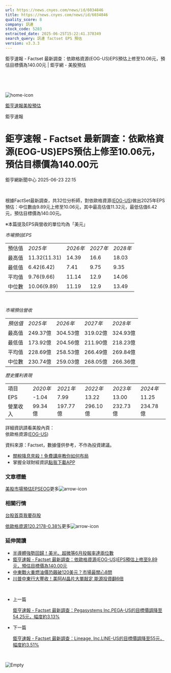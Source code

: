 ```yaml
---
url: https://news.cnyes.com/news/id/6034846
title: https://news.cnyes.com/news/id/6034846
quality_score: 8
company: 訊連
stock_code: 5203
extracted_date: 2025-06-25T15:22:41.378349
search_query: 訊連 factset EPS 預估
version: v3.3.3
---
```


鉅亨速報 - Factset 最新調查：依歐格資源(EOG-US)EPS預估上修至10.06元，預估目標價為140.00元 | 鉅亨網 - 美股預估

‌

‌

![home-icon](/assets/icons/breadCrumb/symbol-icon-home.svg)

[鉅亨速報](/news/cat/anue_live)[美股預估](/news/cat/us_forecast)

鉅亨速報

# 鉅亨速報 - Factset 最新調查：依歐格資源(EOG-US)EPS預估上修至10.06元，預估目標價為140.00元

鉅亨網新聞中心 2025-06-23 22:15

‌

根據FactSet最新調查，共32位分析師，對依歐格資源([EOG-US](https://invest.cnyes.com/usstock/detail/EOG))做出2025年EPS預估：中位數由9.89元上修至10.06元，其中最高估值11.32元，最低估值6.42元，預估目標價為140.00元。

※本篇提及EPS與營收的單位均為「美元」

*市場預估EPS*

|  |  |  |  |  |
| --- | --- | --- | --- | --- |
| 預估值 | *2025年* | *2026年* | *2027年* | *2028年* |
| 最高值 | 11.32(11.31) | 14.39 | 16.6 | 18.03 |
| 最低值 | 6.42(6.42) | 7.41 | 9.75 | 9.35 |
| 平均值 | 9.76(9.66) | 11.14 | 12.9 | 14.06 |
| 中位數 | 10.06(9.89) | 11.19 | 12.9 | 13.49 |

‌

*市場預估營收*

|  |  |  |  |  |
| --- | --- | --- | --- | --- |
| *預估值* | *2025年* | *2026年* | *2027年* | *2028年* |
| 最高值 | 249.37億 | 304.53億 | 319.02億 | 324.93億 |
| 最低值 | 173.92億 | 204.56億 | 211.90億 | 218.23億 |
| 平均值 | 228.69億 | 258.53億 | 266.49億 | 269.84億 |
| 中位數 | 230.74億 | 259.03億 | 268.05億 | 266.36億 |

*歷史獲利表現*

|  |  |  |  |  |  |
| --- | --- | --- | --- | --- | --- |
| 項目 | *2020年* | *2021年* | *2022年* | *2023年* | *2024年* |
| EPS | -1.04 | 7.99 | 13.22 | 13.00 | 11.25 |
| 營業收入 | 99.34億 | 197.77億 | 296.10億 | 232.73億 | 234.78億 |

詳細資訊請看美股內頁：  
依歐格資源([EOG-US](https://invest.cnyes.com/usstock/detail/EOG))

資料來源：Factset，數據僅供參考，不作為投資建議。

* [關稅降息夾殺！免費講座教你如何布局](https://events.cnyes.com/rsc2025H2-35584?utm_source=anue&utm_medium=usstocks_end)
* 掌握全球財經資訊[點我下載APP](http://www.cnyes.com/app/?utm_source=mweb&utm_medium=HamMenuBanner&utm_campaign=fixed&utm_content=entr)

### 文章標籤

[美股](https://news.cnyes.com/tag/美股 "美股")[市場預估](https://news.cnyes.com/tag/市場預估 "市場預估")[EPS](https://news.cnyes.com/tag/EPS "EPS")[EOG](https://news.cnyes.com/tag/EOG "EOG")更多![arrow-icon](/assets/icons/arrows/arrow-down.svg)

### 相關行情

[台股首頁](https://www.cnyes.com/twstock)[我要存股](https://supr.link/8OHaU)

[依歐格資源120.2178-0.38%](https://invest.cnyes.com/usstock/detail/EOG)更多![arrow-icon](/assets/icons/arrows/arrow-down.svg)

### 延伸閱讀

* [半導體強勢回歸！美光、超微等6月投報率達兩位數](/news/id/6032581)
* [鉅亨速報 - Factset 最新調查：依歐格資源(EOG-US)EPS預估上修至9.89元，預估目標價為140.00元](/news/id/6032511)
* [中東戰火重燃油價恐飆破120美元？市場最關心8問](/news/id/6022925)
* [川普中東行大豐收！美阿AI晶片大單敲定 能源投資翻6倍](/news/id/5983151)

‌

* 上一篇

  [鉅亨速報 - Factset 最新調查：Pegasystems Inc.PEGA-US的目標價調降至54.25元，幅度約3.13%](/news/id/6034999)
* 下一篇

  [鉅亨速報 - Factset 最新調查：Lineage, Inc.LINE-US的目標價調降至55元，幅度約3.51%](/news/id/6034766)

‌

![Empty](/assets/icons/skeleton/empty-image.svg)

‌